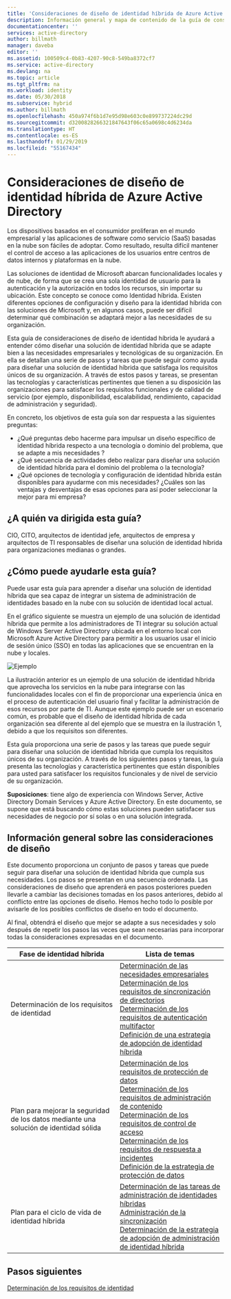 ```yaml
---
title: 'Consideraciones de diseño de identidad híbrida de Azure Active Directory: introducción | Microsoft Docs'
description: Información general y mapa de contenido de la guía de consideraciones de diseño de identidad híbrida
documentationcenter: ''
services: active-directory
author: billmath
manager: daveba
editor: ''
ms.assetid: 100509c4-0b83-4207-90c8-549ba8372cf7
ms.service: active-directory
ms.devlang: na
ms.topic: article
ms.tgt_pltfrm: na
ms.workload: identity
ms.date: 05/30/2018
ms.subservice: hybrid
ms.author: billmath
ms.openlocfilehash: 450a974f6b1d7e95d98e603c0e899737224dc29d
ms.sourcegitcommit: d3200828266321847643f06c65a0698c4d6234da
ms.translationtype: HT
ms.contentlocale: es-ES
ms.lasthandoff: 01/29/2019
ms.locfileid: "55167434"
---
```

# <a name="azure-active-directory-hybrid-identity-design-considerations"></a>Consideraciones de diseño de identidad híbrida de Azure Active Directory
Los dispositivos basados en el consumidor proliferan en el mundo empresarial y las aplicaciones de software como servicio (SaaS) basadas en la nube son fáciles de adoptar. Como resultado, resulta difícil mantener el control de acceso a las aplicaciones de los usuarios entre centros de datos internos y plataformas en la nube.  

Las soluciones de identidad de Microsoft abarcan funcionalidades locales y de nube, de forma que se crea una sola identidad de usuario para la autenticación y la autorización en todos los recursos, sin importar su ubicación. Este concepto se conoce como Identidad híbrida. Existen diferentes opciones de configuración y diseño para la identidad híbrida con las soluciones de Microsoft y, en algunos casos, puede ser difícil determinar qué combinación se adaptará mejor a las necesidades de su organización. 

Esta guía de consideraciones de diseño de identidad híbrida le ayudará a entender cómo diseñar una solución de identidad híbrida que se adapte bien a las necesidades empresariales y tecnológicas de su organización.  En ella se detallan una serie de pasos y tareas que puede seguir como ayuda para diseñar una solución de identidad híbrida que satisfaga los requisitos únicos de su organización. A través de estos pasos y tareas, se presentan las tecnologías y características pertinentes que tienen a su disposición las organizaciones para satisfacer los requisitos funcionales y de calidad de servicio (por ejemplo, disponibilidad, escalabilidad, rendimiento, capacidad de administración y seguridad). 

En concreto, los objetivos de esta guía son dar respuesta a las siguientes preguntas: 

* ¿Qué preguntas debo hacerme para impulsar un diseño específico de identidad híbrida respecto a una tecnología o dominio del problema, que se adapte a mis necesidades ?
* ¿Qué secuencia de actividades debo realizar para diseñar una solución de identidad híbrida para el dominio del problema o la tecnología? 
* ¿Qué opciones de tecnología y configuración de identidad híbrida están disponibles para ayudarme con mis necesidades? ¿Cuáles son las ventajas y desventajas de esas opciones para así poder seleccionar la mejor para mi empresa?

## <a name="who-is-this-guide-intended-for"></a>¿A quién va dirigida esta guía?
 CIO, CITO, arquitectos de identidad jefe, arquitectos de empresa y arquitectos de TI responsables de diseñar una solución de identidad híbrida para organizaciones medianas o grandes.

## <a name="how-can-this-guide-help-you"></a>¿Cómo puede ayudarle esta guía?
Puede usar esta guía para aprender a diseñar una solución de identidad híbrida que sea capaz de integrar un sistema de administración de identidades basado en la nube con su solución de identidad local actual. 

En el gráfico siguiente se muestra un ejemplo de una solución de identidad híbrida que permite a los administradores de TI integrar su solución actual de Windows Server Active Directory ubicada en el entorno local con Microsoft Azure Active Directory para permitir a los usuarios usar el inicio de sesión único (SSO) en todas las aplicaciones que se encuentran en la nube y locales.

![Ejemplo](media/plan-hybrid-identity-design-considerations/hybridID-example.png)

La ilustración anterior es un ejemplo de una solución de identidad híbrida que aprovecha los servicios en la nube para integrarse con las funcionalidades locales con el fin de proporcionar una experiencia única en el proceso de autenticación del usuario final y facilitar la administración de esos recursos por parte de TI. Aunque este ejemplo puede ser un escenario común, es probable que el diseño de identidad híbrida de cada organización sea diferente al del ejemplo que se muestra en la ilustración 1, debido a que los requisitos son diferentes. 

Esta guía proporciona una serie de pasos y las tareas que puede seguir para diseñar una solución de identidad híbrida que cumpla los requisitos únicos de su organización. A través de los siguientes pasos y tareas, la guía presenta las tecnologías y característica pertinentes que están disponibles para usted para satisfacer los requisitos funcionales y de nivel de servicio de su organización.

**Suposiciones**: tiene algo de experiencia con Windows Server, Active Directory Domain Services y Azure Active Directory. En este documento, se supone que está buscando cómo estas soluciones pueden satisfacer sus necesidades de negocio por sí solas o en una solución integrada.

## <a name="design-considerations-overview"></a>Información general sobre las consideraciones de diseño
Este documento proporciona un conjunto de pasos y tareas que puede seguir para diseñar una solución de identidad híbrida que cumpla sus necesidades. Los pasos se presentan en una secuencia ordenada. Las consideraciones de diseño que aprenderá en pasos posteriores pueden llevarle a cambiar las decisiones tomadas en los pasos anteriores, debido al conflicto entre las opciones de diseño. Hemos hecho todo lo posible por avisarle de los posibles conflictos de diseño en todo el documento. 

Al final, obtendrá el diseño que mejor se adapte a sus necesidades y solo después de repetir los pasos las veces que sean necesarias para incorporar todas la consideraciones expresadas en el documento. 

| Fase de identidad híbrida | Lista de temas |
| --- | --- |
| Determinación de los requisitos de identidad |[Determinación de las necesidades empresariales](plan-hybrid-identity-design-considerations-business-needs.md)<br> [Determinación de los requisitos de sincronización de directorios](plan-hybrid-identity-design-considerations-directory-sync-requirements.md)<br> [Determinación de los requisitos de autenticación multifactor](plan-hybrid-identity-design-considerations-multifactor-auth-requirements.md)<br> [Definición de una estrategia de adopción de identidad híbrida](plan-hybrid-identity-design-considerations-identity-adoption-strategy.md) |
| Plan para mejorar la seguridad de los datos mediante una solución de identidad sólida |[Determinación de los requisitos de protección de datos](plan-hybrid-identity-design-considerations-dataprotection-requirements.md) <br> [Determinación de los requisitos de administración de contenido](plan-hybrid-identity-design-considerations-contentmgt-requirements.md)<br> [Determinación de los requisitos de control de acceso](plan-hybrid-identity-design-considerations-accesscontrol-requirements.md)<br> [Determinación de los requisitos de respuesta a incidentes](plan-hybrid-identity-design-considerations-incident-response-requirements.md) <br> [Definición de la estrategia de protección de datos](plan-hybrid-identity-design-considerations-data-protection-strategy.md) |
| Plan para el ciclo de vida de identidad híbrida |[Determinación de las tareas de administración de identidades híbridas](plan-hybrid-identity-design-considerations-hybrid-id-management-tasks.md) <br> [Administración de la sincronización](plan-hybrid-identity-design-considerations-hybrid-id-management-tasks.md)<br> [Determinación de la estrategia de adopción de administración de identidad híbrida](plan-hybrid-identity-design-considerations-lifecycle-adoption-strategy.md) |

## <a name="next-steps"></a>Pasos siguientes
[Determinación de los requisitos de identidad](plan-hybrid-identity-design-considerations-business-needs.md)

